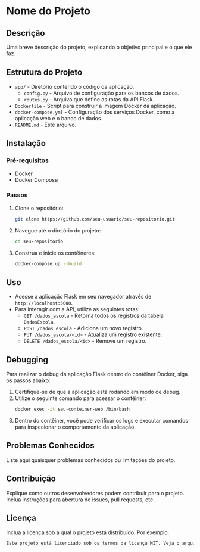 # Nome do Projeto

## Descrição

Uma breve descrição do projeto, explicando o objetivo principal e o que ele faz.

## Estrutura do Projeto

- `app/` - Diretório contendo o código da aplicação.
  - `config.py` - Arquivo de configuração para os bancos de dados.
  - `routes.py` - Arquivo que define as rotas da API Flask.
- `Dockerfile` - Script para construir a imagem Docker da aplicação.
- `docker-compose.yml` - Configuração dos serviços Docker, como a aplicação web e o banco de dados.
- `README.md` - Este arquivo.

## Instalação

### Pré-requisitos

- Docker
- Docker Compose

### Passos

1. Clone o repositório:
    ```bash
    git clone https://github.com/seu-usuario/seu-repositorio.git
    ```
2. Navegue até o diretório do projeto:
    ```bash
    cd seu-repositorio
    ```
3. Construa e inicie os contêineres:
    ```bash
    docker-compose up --build
    ```

## Uso

- Acesse a aplicação Flask em seu navegador através de `http://localhost:5000`.
- Para interagir com a API, utilize as seguintes rotas:
  - `GET /dados_escola` - Retorna todos os registros da tabela `DadosEscola`.
  - `POST /dados_escola` - Adiciona um novo registro.
  - `PUT /dados_escola/<id>` - Atualiza um registro existente.
  - `DELETE /dados_escola/<id>` - Remove um registro.

## Debugging

Para realizar o debug da aplicação Flask dentro do contêiner Docker, siga os passos abaixo:

1. Certifique-se de que a aplicação está rodando em modo de debug.
2. Utilize o seguinte comando para acessar o contêiner:
    ```bash
    docker exec -it seu-conteiner-web /bin/bash
    ```
3. Dentro do contêiner, você pode verificar os logs e executar comandos para inspecionar o comportamento da aplicação.

## Problemas Conhecidos

Liste aqui quaisquer problemas conhecidos ou limitações do projeto.

## Contribuição

Explique como outros desenvolvedores podem contribuir para o projeto. Inclua instruções para abertura de issues, pull requests, etc.

## Licença

Inclua a licença sob a qual o projeto está distribuído. Por exemplo:

```markdown
Este projeto está licenciado sob os termos da licença MIT. Veja o arquivo [LICENSE](LICENSE) para mais detalhes.
